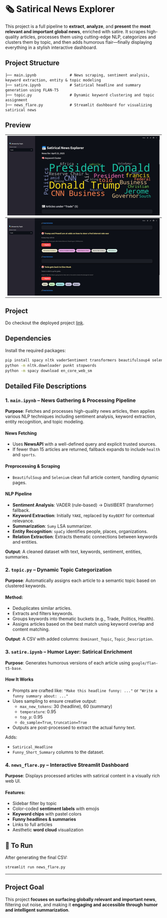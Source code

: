 
# 🗞️ Satirical News Explorer

This project is a full pipeline to **extract**, **analyze**, and **present** the **most relevant and important global news**, enriched with satire. It scrapes high-quality articles, processes them using cutting-edge NLP, categorizes and clusters them by topic, and then adds humorous flair—finally displaying everything in a stylish interactive dashboard.



## Project Structure

```
├── main.ipynb               # News scraping, sentiment analysis, keyword extraction, entity & topic modeling
├── satire.ipynb             # Satirical headline and summary generation using FLAN-T5
├── topic.py                 # Dynamic keyword clustering and topic assignment
├── news_flare.py            # Streamlit dashboard for visualizing satirical news
```

## Preview

| ![Raw](assets/Image-1.jpeg) | 
|----------|
![Raw](assets/Image-2.jpeg) | 

## Project
Do checkout the deployed project [link](https://news-flare.streamlit.app/).


## Dependencies

Install the required packages:

```bash
pip install spacy nltk vaderSentiment transformers beautifulsoup4 selenium webdriver-manager pandas wordcloud matplotlib streamlit gensim yake scikit-learn sentence-transformers
python -m nltk.downloader punkt stopwords
python -m spacy download en_core_web_sm
```



## Detailed File Descriptions

### 1. `main.ipynb` – **News Gathering & Processing Pipeline**

**Purpose**: Fetches and processes high-quality news articles, then applies various NLP techniques including sentiment analysis, keyword extraction, entity recognition, and topic modeling.

#### News Fetching
- Uses **NewsAPI** with a well-defined query and explicit trusted sources.
- If fewer than 15 articles are returned, fallback expands to include `health` and `sports`.

#### Preprocessing & Scraping
- `BeautifulSoup` and `Selenium` clean full article content, handling dynamic pages.

#### NLP Pipeline
- **Sentiment Analysis**: VADER (rule-based) → DistilBERT (transformer) fallback.
- **Keyword Extraction**: Initially `YAKE`, replaced by `KeyBERT` for contextual relevance.
- **Summarization**: `Sumy` LSA summarizer.
- **Entity Recognition**: `spaCy` identifies people, places, organizations.
- **Relation Extraction**: Extracts thematic connections between keywords and entities.

**Output**:
A cleaned dataset with text, keywords, sentiment, entities, summaries.



### 2. `topic.py` – **Dynamic Topic Categorization**

**Purpose**: Automatically assigns each article to a semantic topic based on clustered keywords.

####  Method:
- Deduplicates similar articles.
- Extracts and filters keywords.
- Groups keywords into thematic buckets (e.g., Trade, Politics, Health).
- Assigns articles based on the best match using keyword overlap and content matching.

**Output**:
A CSV with added columns: `Dominant_Topic`, `Topic_Description`.


### 3. `satire.ipynb` – **Humor Layer: Satirical Enrichment**

**Purpose**: Generates humorous versions of each article using `google/flan-t5-base`.

####  How It Works
- Prompts are crafted like: `"Make this headline funny: ..."` or `"Write a funny summary about: ..."`
- Uses sampling to ensure creative output:
  - `max_new_tokens`: 30 (headline), 60 (summary)
  - `temperature`: 0.95
  - `top_p`: 0.95
  - `do_sample=True`, `truncation=True`
- Outputs are post-processed to extract the actual funny text.

Adds:
- `Satirical_Headline`
- `Funny_Short_Summary` columns to the dataset.


### 4. `news_flare.py` – **Interactive Streamlit Dashboard**

**Purpose**: Displays processed articles with satirical content in a visually rich web UI.

#### Features:
- Sidebar filter by topic
- Color-coded **sentiment labels** with emojis
- **Keyword chips** with pastel colors
- **Funny headlines & summaries**
- Links to full articles
- Aesthetic **word cloud** visualization


## 🚀 To Run

After generating the final CSV:

```bash
streamlit run news_flare.py
```

---

## Project Goal

This project **focuses on surfacing globally relevant and important news**, filtering out noise, and making it **engaging and accessible through humor and intelligent summarization**.
